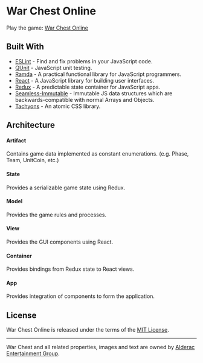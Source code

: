 # War Chest Online

Play the game: [War Chest Online](https://cdn.jsdelivr.net/gh/jmthompson2015/war-chest/app/WarChestApp.html)

## Built With

- [ESLint](https://eslint.org/) - Find and fix problems in your JavaScript code.
- [QUnit](https://qunitjs.com/) - JavaScript unit testing.
- [Ramda](https://ramdajs.com) - A practical functional library for JavaScript programmers.
- [React](http://facebook.github.io/react/) - A JavaScript library for building user interfaces.
- [Redux](https://redux.js.org/) - A predictable state container for JavaScript apps.
- [Seamless-Immutable](https://github.com/rtfeldman/seamless-immutable) - Immutable JS data structures which are backwards-compatible with normal Arrays and Objects.
- [Tachyons](http://tachyons.io) - An atomic CSS library.

## Architecture

#### Artifact

Contains game data implemented as constant enumerations. (e.g. Phase, Team, UnitCoin, etc.)

#### State

Provides a serializable game state using Redux.

#### Model

Provides the game rules and processes.

#### View

Provides the GUI components using React.

#### Container

Provides bindings from Redux state to React views.

#### App

Provides integration of components to form the application.

## License

War Chest Online is released under the terms of the [MIT License](https://github.com/jmthompson2015/war-chest/blob/master/LICENSE).

---

War Chest and all related properties, images and text are owned by [Alderac Entertainment Group](https://www.alderac.com/warchest/).
